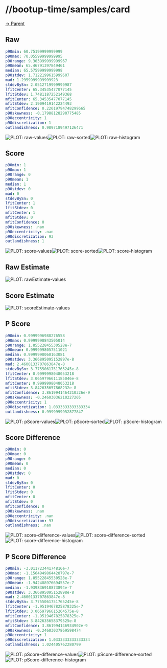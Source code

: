 
# //bootup-time/samples/card

[→ Parent](../..)


## Raw


```yaml
p90min: 60.75199999999999
p90max: 70.05599999999995
p90range: 9.303999999999967
p90mean: 65.46791397849461
median: 65.57599999999998
p90stdev: 1.7122199615999607
mad: 1.2959999999999923
stdevBySn: 2.0512719999999987
lfitCenter: 65.34535477077145
lfitStdev: 1.7481187252149368
mfitCenter: 65.34535477077145
mfitStdev: 2.1909419142224493
mfitConfidence: 0.22019794748299665
p90skewness: -0.17988128290775485
p90eccentricity: 1
p90discretization: 1
outlandishness: 0.9897189497126471

```

![PLOT: raw-values](./raw/values.svg)![PLOT: raw-sorted](./raw/sorted.svg)![PLOT: raw-histogram](./raw/histogram.svg)
## Score


```yaml
p90min: 1
p90max: 1
p90range: 0
p90mean: 1
median: 1
p90stdev: 0
mad: 0
stdevBySn: 0
lfitCenter: 1
lfitStdev: 0
mfitCenter: 1
mfitStdev: 0
mfitConfidence: 0
p90skewness: .nan
p90eccentricity: .nan
p90discretization: 93
outlandishness: 1

```

![PLOT: score-values](./score/values.svg)![PLOT: score-sorted](./score/sorted.svg)![PLOT: score-histogram](./score/histogram.svg)
## Raw Estimate

![PLOT: rawEstimate-values](./rawEstimate/values.svg)
## Score Estimate

![PLOT: scoreEstimate-values](./scoreEstimate/values.svg)
## P Score


```yaml
p90min: 0.9999996988276558
p90max: 0.9999998843505014
p90range: 1.85522845530528e-7
p90mean: 0.9999998057511021
median: 0.9999998060163081
p90stdev: 3.366895095152897e-8
mad: 2.4600133707863847e-8
stdevBySn: 3.7755061751765245e-8
lfitCenter: 0.9999998048053218
lfitStdev: 3.0659796611185046e-8
mfitCenter: 0.9999998048053218
mfitStdev: 3.842635657868232e-8
mfitConfidence: 3.8619941464210326e-9
p90skewness: -0.24603036210227205
p90eccentricity: 1
p90discretization: 1.0333333333333334
outlandishness: 0.9999999952877847

```

![PLOT: pScore-values](./pScore/values.svg)![PLOT: pScore-sorted](./pScore/sorted.svg)![PLOT: pScore-histogram](./pScore/histogram.svg)
## Score Difference


```yaml
p90min: 0
p90max: 0
p90range: 0
p90mean: 0
median: 0
p90stdev: 0
mad: 0
stdevBySn: 0
lfitCenter: 0
lfitStdev: 0
mfitCenter: 0
mfitStdev: 0
mfitConfidence: 0
p90skewness: .nan
p90eccentricity: .nan
p90discretization: 93
outlandishness: .nan

```

![PLOT: score-difference-values](./score-difference/values.svg)![PLOT: score-difference-sorted](./score-difference/sorted.svg)![PLOT: score-difference-histogram](./score-difference/histogram.svg)
## P Score Difference


```yaml
p90min: -3.01172344174816e-7
p90max: -1.1564949864428797e-7
p90range: 1.85522845530528e-7
p90mean: -1.942488976694557e-7
median: -1.939836918873894e-7
p90stdev: 3.366895095152898e-8
mad: 2.4600133707863847e-8
stdevBySn: 3.7755061751765245e-8
lfitCenter: -1.9519467825878325e-7
lfitStdev: 3.0659796615264575e-8
mfitCenter: -1.9519467825878325e-7
mfitStdev: 3.842635658379525e-8
mfitConfidence: 3.861994146934902e-9
p90skewness: -0.24603037869598474
p90eccentricity: 1
p90discretization: 1.0333333333333334
outlandishness: 1.024405762280799

```

![PLOT: pScore-difference-values](./pScore-difference/values.svg)![PLOT: pScore-difference-sorted](./pScore-difference/sorted.svg)![PLOT: pScore-difference-histogram](./pScore-difference/histogram.svg)